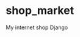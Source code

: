 # shop_market
My internet shop Django

<!-- error: inflate: data stream error (unknown compression method)
error: unable to unpack 76139e853d20d90487bd12c7305d2b098de4e1d4 header
fatal: loose object 76139e853d20d90487bd12c7305d2b098de4e1d4 (stored in .git/objects/76/139e853d20d90487bd12c7305d2b098de4e1d4) is corrupt
fatal: the remote end hung up unexpectedly
send-pack: unexpected disconnect while reading sideband packet
fatal: the remote end hung up unexpectedly
error: failed to push some refs to 'https://github.com/NovozhilovAV/shop_market.git' -->

<!-- sudo apt install python3-venv
python3 -m venv venv
source venv/bin/activate
pip install django
pip install sorl-thumbnail
pip install python-slugify
pip install pillow
python3 manage.py makemigrations
python3 manage.py migrate
http://127.0.0.1:8001/ -->